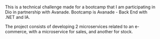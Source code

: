 This is a technical challenge made for a bootcamp that I am participating in Dio in partnership with Avanade. Bootcamp is Avanade - Back End with .NET and IA.

The project consists of developing 2 microservices related to an e-commerce, with a microservice for sales, and another for stock.
